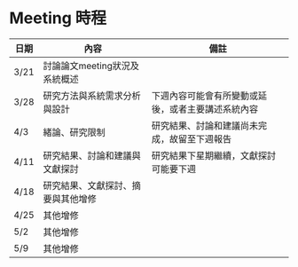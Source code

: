 **Meeting 時程**
===============================================

|日期|內容|備註|
|----|----|----|
|3/21|討論論文meeting狀況及系統概述||
|3/28|研究方法與系統需求分析與設計|下週內容可能會有所變動或延後，或者主要講述系統內容|
|4/3|緒論、研究限制|研究結果、討論和建議尚未完成，故留至下週報告|
|4/11|研究結果、討論和建議與文獻探討|研究結果下星期繼續，文獻探討可能要下週|
|4/18|研究結果、文獻探討、摘要與其他增修||
|4/25|其他增修||
|5/2|其他增修||
|5/9|其他增修||

